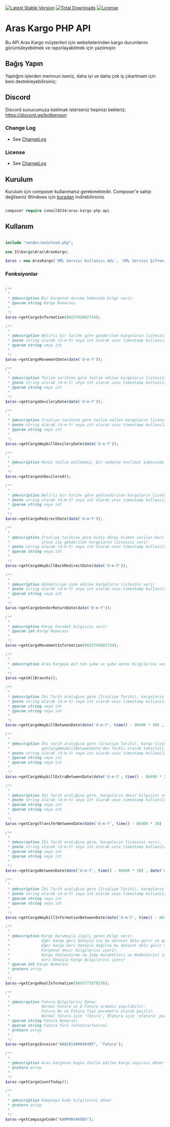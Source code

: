 [![Latest Stable Version](https://poser.pugx.org/ismail0234/aras-kargo-php-api/v/stable)](https://packagist.org/packages/ismail0234/aras-kargo-php-api)
[![Total Downloads](https://poser.pugx.org/ismail0234/aras-kargo-php-api/downloads)](https://packagist.org/packages/ismail0234/aras-kargo-php-api)
[![License](https://poser.pugx.org/ismail0234/aras-kargo-php-api/license)](https://packagist.org/packages/ismail0234/aras-kargo-php-api)

# Aras Kargo PHP API

Bu API Aras Kargo müşterileri için websitelerinden kargo durumlarını görüntüleyebilmek ve raporlayabilmek için yazılmıştır.

## Bağış Yapın

Yaptığım işlerden memnun iseniz, daha iyi ve daha çok iş çıkartmam için beni destekleyebilirsiniz;

## Discord

Discord sunucumuza katılmak isterseniz hepinizi bekleriz; https://discord.gg/botbenson

### Change Log
- See [ChangeLog](https://github.com/ismail0234/aras-kargo-php-api/blob/master/CHANGELOG.md)

### License
- See [ChangeLog](https://github.com/ismail0234/aras-kargo-php-api/blob/master/LICENSE)


## Kurulum

Kurulum için composer kullanmanız gerekmektedir. Composer'e sahip değilseniz Windows için [buradan](https://getcomposer.org/) indirebilirsiniz.

```php

composer require ismail0234/aras-kargo-php-api

```

## Kullanım

```php

include "vendor/autoload.php";

use IS\Kargo\Aras\ArasKargo;

$aras = new ArasKargo('XML Servisi Kullanıcı Adı', 'XML Servisi Şifreniz', 'Müşteri Kodunuz');

```

### Fonksiyonlar

```php

/**
 *
 * @description Bir kargonun durumu hakkında bilgi verir.
 * @param string Kargo Numarası
 *
 */
$aras->getCargoInformation(9023745602734);

/**
 *
 * @description Belirli bir tarihe göre gönderilen kargoların listesini verir.
 * @note string olarak (d-m-Y) veya int olarak unix timestamp kullanılabilir.
 * @param string veya int
 *
 */
$aras->getCargoMovementDate(date('d-m-Y'));

/**
 *
 * @description Teslim tarihine göre teslim edilen kargoların listesini verir.
 * @note string olarak (d-m-Y) veya int olarak unix timestamp kullanılabilir.
 * @param string veya int
 *
 */
$aras->getCargoDevileryDate(date('d-m-Y'));

/**
 *
 * @description İrsaliye tarihine göre teslim edilen kargoların listesini verir.
 * @note string olarak (d-m-Y) veya int olarak unix timestamp kullanılabilir.
 * @param string veya int
 *
 */
$aras->getCargoWaybillDevileryDate(date('d-m-Y'));

/**
 *
 * @description Henüz teslim edilmemiş, bir nedenle teslimat şubesinde bekleyen kargoların listesini verir.
 *
 */
$aras->getCargoUnDevilered();

/**
 *
 * @description Belirli bir tarihe göre yönlendirilen kargoların listesini verir.
 * @note string olarak (d-m-Y) veya int olarak unix timestamp kullanılabilir.
 * @param string veya int
 *
 */
$aras->getCargoRedirectDate(date('d-m-Y'));

/**
 *
 * @description İrsaliye tarihine göre Gidiş dönüş hizmet verilen Geri Dönüşlü kargo 
 * 				ürünü ile gönderilen kargoların listesini verir
 * @note string olarak (d-m-Y) veya int olarak unix timestamp kullanılabilir.
 * @param string veya int
 *
 */
$aras->getCargoWaybillBackRedirectDate(date('d-m-Y'));

/**
 *
 * @description Göndericiye iade edilen kargoların listesini verir
 * @note string olarak (d-m-Y) veya int olarak unix timestamp kullanılabilir.
 * @param string veya int
 *
 */
$aras->getCargoSenderReturnDate(date('d-m-Y'));

/**
 *
 * @description Kargo hareket bilgisini verir
 * @param int Kargo Numarası
 *
 */
$aras->getCargoMovementInformation(9023745602734);

/**
 *
 * @description Aras Kargoya Ait tüm şube ve şube adres bilgilerini verir.
 *
 */
$aras->getAllBranchs();

/**
 *
 * @description İki Tarih aralığına göre (İrsaliye Tarihi), kargoların listesini verir.
 * @note string olarak (d-m-Y) veya int olarak unix timestamp kullanılabilir.
 * @param string veya int 
 * @param string veya int
 *
 */
$aras->getCargoWaybillBetweenDate(date('d-m-Y', time() - 86400 * 30) , date('d-m-Y'));

/**
 *
 * @description İki tarih aralığına göre (İrsaliya Tarihi), kargo listesini verir.
 *				getCargoWaybillBetweenDate'den farklı olarak tahsilatlı kargo bilgilerini de içerir. 
 * @note string olarak (d-m-Y) veya int olarak unix timestamp kullanılabilir.
 * @param string veya int 
 * @param string veya int
 *
 */
$aras->getCargoWaybillExtraBetweenDate(date('d-m-Y', time() - 86400 * 30) , date('d-m-Y'));

/**
 *
 * @description İki Tarih aralığına göre, kargoların devir bilgisini verir.
 * @note string olarak (d-m-Y) veya int olarak unix timestamp kullanılabilir.
 * @param string veya int 
 * @param string veya int
 *
 */
$aras->getCargoTransferBetweenDate(date('d-m-Y', time() - 86400 * 30) , date('d-m-Y'));

/**
 *
 * @description İki Tarih aralığına göre, kargoların listesini verir.
 * @note string olarak (d-m-Y) veya int olarak unix timestamp kullanılabilir.
 * @param string veya int 
 * @param string veya int
 *
 */
$aras->getCargoBetweenDate(date('d-m-Y', time() - 86400 * 30) , date('d-m-Y'));

/**
 *
 * @description İki Tarih aralığına gore (İrsaliye Tarihi), kargoların bilgisini verir.
 * @note string olarak (d-m-Y) veya int olarak unix timestamp kullanılabilir.
 * @param string veya int 
 * @param string veya int
 *
 */
$aras->getCargoWaybillInformationBetweenDate(date('d-m-Y', time() - 86400 * 30) , date('d-m-Y'));

/**
 *
 * @description Kargo Durumuyla ilgili genel bilgi verir.
 * 				Eğer kargo geri dönüşlü ise bu dataset dolu gelir ve geri dönüş teslimat bilgilerini içerir.
 *  			Eğer kargo Geri Dönüşlü değilse bu dataset dolu gelir ve kargo teslimat bilgilerini içerir.
 *				Kargonun devir bilgilerini içerir.
 *				Kargo Yönlendirme ve İade Hareketleri ve Nedenlerini içerir
 *				Geri Dönüşlü Kargo Bilgilerini içerir
 * @param int Kargo Numarası
 * @return array 
 *
 */
$aras->getCargoRealInformation(9093773579276);

/**
 *
 * @description Fatura Bilgilerini Döner
 *				Normal Fatura ve E-Fatura araması yapılabilir.
 *				Fatura No ve Fatura Tipi parametre olarak geçilir. 
 *				Normal fatura için 'fatura', EFatura için 'efatura' parametresi geçilir.
 * @param string Fatura Numarası
 * @param string Fatura Türü (efatura/fatura)
 * @return array 
 *
 */
$aras->getCargoInvoice("AAA201400040405", 'fatura');

/**
 *
 * @description Aras kargonun bugün teslim edilen kargo sayısını döner
 * @return array 
 *
 */
$aras->getCargoCountToday();

/**
 *
 * @description Kampanya kodu bilgilerini döner
 * @return array 
 *
 */
$aras->getCampaignCode("KAMPANYAKODU");
```
